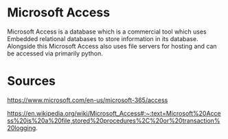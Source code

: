 # Microsoft Access 

Microsoft Access is a database which is a commercial tool which uses Embedded relational databases to store information in its database. Alongside this Microsoft Access also uses file servers for hosting and can be accessed via primarily python.

# Sources

https://www.microsoft.com/en-us/microsoft-365/access 

https://en.wikipedia.org/wiki/Microsoft_Access#:~:text=Microsoft%20Access%20is%20a%20file,stored%20procedures%2C%20or%20transaction%20logging.